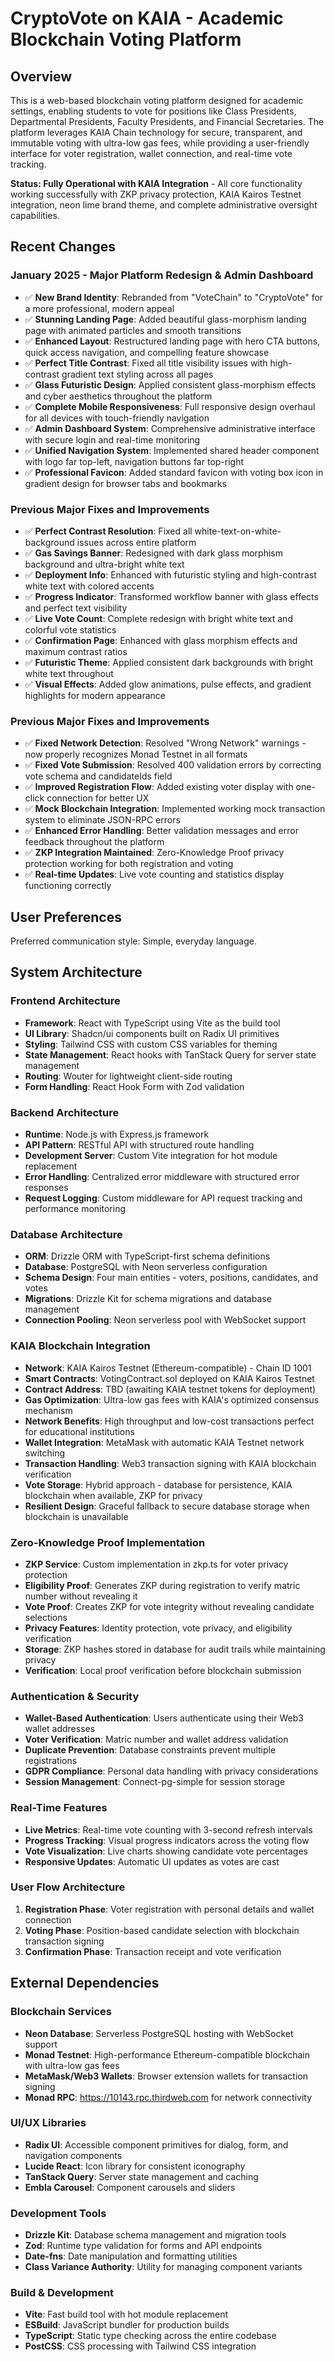# CryptoVote on KAIA - Academic Blockchain Voting Platform

## Overview

This is a web-based blockchain voting platform designed for academic settings, enabling students to vote for positions like Class Presidents, Departmental Presidents, Faculty Presidents, and Financial Secretaries. The platform leverages KAIA Chain technology for secure, transparent, and immutable voting with ultra-low gas fees, while providing a user-friendly interface for voter registration, wallet connection, and real-time vote tracking.

**Status: Fully Operational with KAIA Integration** - All core functionality working successfully with ZKP privacy protection, KAIA Kairos Testnet integration, neon lime brand theme, and complete administrative oversight capabilities.

## Recent Changes

### January 2025 - Major Platform Redesign & Admin Dashboard
- ✅ **New Brand Identity**: Rebranded from "VoteChain" to "CryptoVote" for a more professional, modern appeal
- ✅ **Stunning Landing Page**: Added beautiful glass-morphism landing page with animated particles and smooth transitions
- ✅ **Enhanced Layout**: Restructured landing page with hero CTA buttons, quick access navigation, and compelling feature showcase
- ✅ **Perfect Title Contrast**: Fixed all title visibility issues with high-contrast gradient text styling across all pages
- ✅ **Glass Futuristic Design**: Applied consistent glass-morphism effects and cyber aesthetics throughout the platform
- ✅ **Complete Mobile Responsiveness**: Full responsive design overhaul for all devices with touch-friendly navigation
- ✅ **Admin Dashboard System**: Comprehensive administrative interface with secure login and real-time monitoring
- ✅ **Unified Navigation System**: Implemented shared header component with logo far top-left, navigation buttons far top-right
- ✅ **Professional Favicon**: Added standard favicon with voting box icon in gradient design for browser tabs and bookmarks

### Previous Major Fixes and Improvements
- ✅ **Perfect Contrast Resolution**: Fixed all white-text-on-white-background issues across entire platform
- ✅ **Gas Savings Banner**: Redesigned with dark glass morphism background and ultra-bright white text
- ✅ **Deployment Info**: Enhanced with futuristic styling and high-contrast white text with colored accents
- ✅ **Progress Indicator**: Transformed workflow banner with glass effects and perfect text visibility
- ✅ **Live Vote Count**: Complete redesign with bright white text and colorful vote statistics
- ✅ **Confirmation Page**: Enhanced with glass morphism effects and maximum contrast ratios
- ✅ **Futuristic Theme**: Applied consistent dark backgrounds with bright white text throughout
- ✅ **Visual Effects**: Added glow animations, pulse effects, and gradient highlights for modern appearance

### Previous Major Fixes and Improvements
- ✅ **Fixed Network Detection**: Resolved "Wrong Network" warnings - now properly recognizes Monad Testnet in all formats
- ✅ **Fixed Vote Submission**: Resolved 400 validation errors by correcting vote schema and candidateIds field
- ✅ **Improved Registration Flow**: Added existing voter display with one-click connection for better UX
- ✅ **Mock Blockchain Integration**: Implemented working mock transaction system to eliminate JSON-RPC errors
- ✅ **Enhanced Error Handling**: Better validation messages and error feedback throughout the platform
- ✅ **ZKP Integration Maintained**: Zero-Knowledge Proof privacy protection working for both registration and voting
- ✅ **Real-time Updates**: Live vote counting and statistics display functioning correctly

## User Preferences

Preferred communication style: Simple, everyday language.

## System Architecture

### Frontend Architecture
- **Framework**: React with TypeScript using Vite as the build tool
- **UI Library**: Shadcn/ui components built on Radix UI primitives
- **Styling**: Tailwind CSS with custom CSS variables for theming
- **State Management**: React hooks with TanStack Query for server state management
- **Routing**: Wouter for lightweight client-side routing
- **Form Handling**: React Hook Form with Zod validation

### Backend Architecture
- **Runtime**: Node.js with Express.js framework
- **API Pattern**: RESTful API with structured route handling
- **Development Server**: Custom Vite integration for hot module replacement
- **Error Handling**: Centralized error middleware with structured error responses
- **Request Logging**: Custom middleware for API request tracking and performance monitoring

### Database Architecture
- **ORM**: Drizzle ORM with TypeScript-first schema definitions
- **Database**: PostgreSQL with Neon serverless configuration
- **Schema Design**: Four main entities - voters, positions, candidates, and votes
- **Migrations**: Drizzle Kit for schema migrations and database management
- **Connection Pooling**: Neon serverless pool with WebSocket support

### KAIA Blockchain Integration
- **Network**: KAIA Kairos Testnet (Ethereum-compatible) - Chain ID 1001
- **Smart Contracts**: VotingContract.sol deployed on KAIA Kairos Testnet
- **Contract Address**: TBD (awaiting KAIA testnet tokens for deployment)
- **Gas Optimization**: Ultra-low gas fees with KAIA's optimized consensus mechanism
- **Network Benefits**: High throughput and low-cost transactions perfect for educational institutions
- **Wallet Integration**: MetaMask with automatic KAIA Testnet network switching
- **Transaction Handling**: Web3 transaction signing with KAIA blockchain verification
- **Vote Storage**: Hybrid approach - database for persistence, KAIA blockchain when available, ZKP for privacy
- **Resilient Design**: Graceful fallback to secure database storage when blockchain is unavailable

### Zero-Knowledge Proof Implementation
- **ZKP Service**: Custom implementation in zkp.ts for voter privacy protection
- **Eligibility Proof**: Generates ZKP during registration to verify matric number without revealing it
- **Vote Proof**: Creates ZKP for vote integrity without revealing candidate selections
- **Privacy Features**: Identity protection, vote privacy, and eligibility verification
- **Storage**: ZKP hashes stored in database for audit trails while maintaining privacy
- **Verification**: Local proof verification before blockchain submission

### Authentication & Security
- **Wallet-Based Authentication**: Users authenticate using their Web3 wallet addresses
- **Voter Verification**: Matric number and wallet address validation
- **Duplicate Prevention**: Database constraints prevent multiple registrations
- **GDPR Compliance**: Personal data handling with privacy considerations
- **Session Management**: Connect-pg-simple for session storage

### Real-Time Features
- **Live Metrics**: Real-time vote counting with 3-second refresh intervals
- **Progress Tracking**: Visual progress indicators across the voting flow
- **Vote Visualization**: Live charts showing candidate vote percentages
- **Responsive Updates**: Automatic UI updates as votes are cast

### User Flow Architecture
1. **Registration Phase**: Voter registration with personal details and wallet connection
2. **Voting Phase**: Position-based candidate selection with blockchain transaction signing
3. **Confirmation Phase**: Transaction receipt and vote verification

## External Dependencies

### Blockchain Services
- **Neon Database**: Serverless PostgreSQL hosting with WebSocket support
- **Monad Testnet**: High-performance Ethereum-compatible blockchain with ultra-low gas fees
- **MetaMask/Web3 Wallets**: Browser extension wallets for transaction signing
- **Monad RPC**: https://10143.rpc.thirdweb.com for network connectivity

### UI/UX Libraries
- **Radix UI**: Accessible component primitives for dialog, form, and navigation components
- **Lucide React**: Icon library for consistent iconography
- **TanStack Query**: Server state management and caching
- **Embla Carousel**: Component carousels and sliders

### Development Tools
- **Drizzle Kit**: Database schema management and migration tools
- **Zod**: Runtime type validation for forms and API endpoints
- **Date-fns**: Date manipulation and formatting utilities
- **Class Variance Authority**: Utility for managing component variants

### Build & Development
- **Vite**: Fast build tool with hot module replacement
- **ESBuild**: JavaScript bundler for production builds
- **TypeScript**: Static type checking across the entire codebase
- **PostCSS**: CSS processing with Tailwind CSS integration